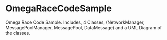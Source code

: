 # OmegaRaceCodeSample
Omega Race Code Sample. Includes, 4 Classes, (NetworkManager, MessagePoolManager, MessagePool, DataMessage) and a UML Diagram of the classes.
